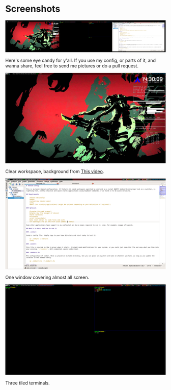 # Screenshots

![Screenshots banner](scrots.png)

Here's some eye candy for y'all. If you use my config, or parts of it, and wanna share, feel free to send me pictures or do a pull request. 

![Clear](clear.png)

Clear workspace, background from [This video](https://www.youtube.com/watch?v=3yeXoCxeMFE). 

![Fullscreen kate](fullscreen_kate.png)

One window covering almost all screen. 

![Terminals](terminals.png)

Three tiled terminals. 
